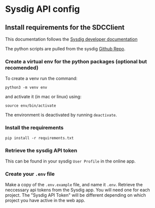 # Sysdig API config

## Install requirements for the SDCClient

This documentation follows the [Sysdig developer documentation](https://docs.sysdig.com/en/docs/developer-tools/)

The python scripts are pulled from the sysdig [Github Repo](https://github.com/sysdiglabs/sysdig-sdk-python/tree/master/examples).

### Create a virtual env for the python packages (optional but recomended)

To create a venv run the command:

`python3 -m venv env`

and activate it (in mac or linux) using:

`source env/bin/activate`

 The environment is deactivated by running `deactivate`.

### Install the requirements

 `pip install -r requirements.txt`


### Retrieve the sysdig API token

This can be found in your sysdig `User Profile` in the online app.

### Create your `.env` file

Make a copy of the `.env.example` file, and name it `.env`.  Retrieve the neccessary api tokens from the Sysdig app. You will need one for each project.  The "Sysdig API Token" will be different depending on which project you have active in the web app.
